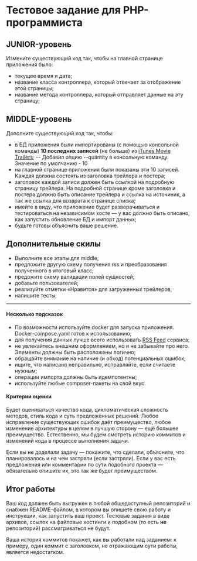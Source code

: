 Тестовое задание для PHP-программиста
=====================================

JUNIOR-уровень
--------------

Измените существующий код так, чтобы на главной странице приложения было:

- текущее время и дата;
- название класса контроллера, который отвечает за отображение этой страницы;
- название метода контроллера, который отправляет данные на эту страницу;

MIDDLE-уровень
--------------

Дополните существующий код так, чтобы:

- в БД приложения были импортированы (с помощью консольной команды) **10 последних записей** (не больше) из [iTunes Movie Trailers](https://trailers.apple.com);
-- Добавил опцию --quantity в консольную команду. Значение по умолчанию - 10
- на главной странице приложения были показаны эти 10 записей. Каждая должна состоять из заголовка трейлера и постера;
- заголовок каждой записи должен быть ссылкой на подробную страницу трейлера. На подробной странице кроме заголовка и постера должно быть описание трейлера и ссылка на источиник, а так же ссылка для возврата к странице списка;
- имейте в виду, что приложение будет разворачиваться и тестироваться на независимом хосте — у вас должно быть описано, как запустить обновление БД и импорт данных;
- будьте готовы объяснить ваше решение.

Дополнительные скилы
--------------------

- Выполните все этапы для middle;
- предложите другую схему получения rss и преобразования полученного в итоговый класс;
- предожите схему валидации полей сущностей;
- добавьте пользователей;
- реализуйте отметки «Нравится» для загруженных трейлеров;
- напишите тесты;

------------------------

#### Несколько подсказок

- По возможности используйте docker для запуска приложения. Docker-compose.yaml готов к использованию;
- для получения данных лучше всего использовать [RSS Feed](https://trailers.apple.com/trailers/home/rss/newtrailers.rss) сервиса;
- не увлекайтесь внешним оформлением, но и не забывайте про него. Элементы должны быть расположены логично;
- обращайте внимание на наличие (и обход) потенциальных ошибок;
- ищите, что написано неправильно, исправляйте, если считаете нужным;
- операции импорта должны быть идемпотентны;
- используйте любые composer-пакеты на свой вкус.

#### Критерии оценки

Будет оцениваться качество кода, цикломатическая сложность методов, стиль кода и суть предложенных решений. Любое исправление существующих ошибок даёт преимущество, любое изменение архитектуры в целом в лучшую сторону — ещё большее преимущество. Естественно, мы будем смотреть историю коммитов и изменений кода в процессе выполнения задачи.

Если вы не доделали задачу — покажите, что сделали, объясните, что планировалось и на чем застряли (если застряли). Если у вас есть предложения или комментарии по сути подобного проекта — обязательно опишите их, это так же будет преимуществом.

Итог работы
-----------

Ваш код должен быть выгружен в любой общедоступный репозиторий и снабжен README-файлом, в котором вы опишете свою работу и инструкции, как запустить ваш проект. Тестовые задания в виде архивов, ссылок на файловые хостинги и подобном (то есть **не** репозиторий) рассматриваться не будут.

Ваша история коммитов покажет, как вы работали над заданием: к примеру, один коммит с заголовком, не отражающим сути работы, является недостатком.